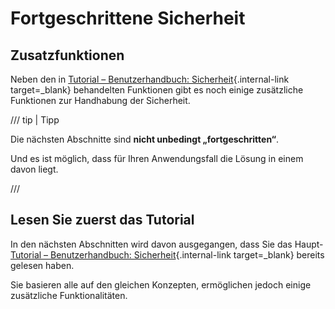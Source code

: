 # Fortgeschrittene Sicherheit

## Zusatzfunktionen

Neben den in [Tutorial – Benutzerhandbuch: Sicherheit](../../tutorial/security/index.md){.internal-link target=_blank} behandelten Funktionen gibt es noch einige zusätzliche Funktionen zur Handhabung der Sicherheit.

/// tip | Tipp

Die nächsten Abschnitte sind **nicht unbedingt „fortgeschritten“**.

Und es ist möglich, dass für Ihren Anwendungsfall die Lösung in einem davon liegt.

///

## Lesen Sie zuerst das Tutorial

In den nächsten Abschnitten wird davon ausgegangen, dass Sie das Haupt-[Tutorial – Benutzerhandbuch: Sicherheit](../../tutorial/security/index.md){.internal-link target=_blank} bereits gelesen haben.

Sie basieren alle auf den gleichen Konzepten, ermöglichen jedoch einige zusätzliche Funktionalitäten.
